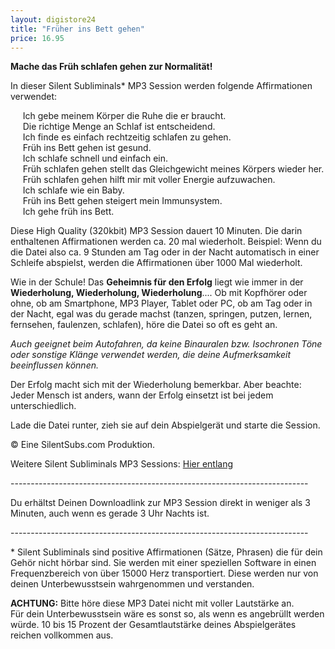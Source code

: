 ```yaml
---
layout: digistore24
title: "Früher ins Bett gehen"
price: 16.95
---
```

<p><strong>Mache das Fr&#xFC;h schlafen gehen zur Normalit&#xE4;t!</strong></p>
<p>In dieser Silent Subliminals* MP3 Session werden folgende Affirmationen verwendet:</p>
<p>&#xA0;&#xA0;&#xA0;&#xA0; Ich gebe meinem K&#xF6;rper die Ruhe die er braucht.<br>&#xA0;&#xA0;&#xA0;&#xA0; Die richtige Menge an Schlaf ist entscheidend.<br>&#xA0;&#xA0;&#xA0;&#xA0; Ich finde es einfach rechtzeitig schlafen zu gehen.<br>&#xA0;&#xA0;&#xA0;&#xA0; Fr&#xFC;h ins Bett gehen ist gesund.<br>&#xA0;&#xA0;&#xA0;&#xA0; Ich schlafe schnell und einfach ein.<br>&#xA0;&#xA0;&#xA0;&#xA0; Fr&#xFC;h schlafen gehen stellt das Gleichgewicht meines K&#xF6;rpers wieder her.<br>&#xA0;&#xA0;&#xA0;&#xA0; Fr&#xFC;h schlafen gehen hilft mir mit voller Energie aufzuwachen.<br>&#xA0;&#xA0;&#xA0;&#xA0; Ich schlafe wie ein Baby.<br>&#xA0;&#xA0;&#xA0;&#xA0; Fr&#xFC;h ins Bett gehen steigert mein Immunsystem.<br>&#xA0;&#xA0;&#xA0;&#xA0; Ich gehe fr&#xFC;h ins Bett.</p>
<p>Diese High Quality (320kbit) MP3 Session dauert 10 Minuten. Die darin enthaltenen Affirmationen werden ca. 20 mal wiederholt. Beispiel: Wenn du die Datei also ca. 9 Stunden am Tag oder in der Nacht automatisch in einer Schleife abspielst, werden die Affirmationen &#xFC;ber 1000 Mal wiederholt.</p>
<p>Wie in der Schule! Das <strong>Geheimnis f&#xFC;r den Erfolg</strong> liegt wie immer in der <strong>Wiederholung, Wiederholung, Wiederholung</strong>.... Ob mit Kopfh&#xF6;rer oder ohne, ob am Smartphone, MP3 Player, Tablet oder PC, ob am Tag oder in der Nacht, egal was du gerade machst (tanzen, springen, putzen, lernen, fernsehen, faulenzen, schlafen), h&#xF6;re die Datei so oft es geht an.</p>
<p><em>Auch geeignet beim Autofahren, da keine Binauralen bzw. Isochronen T&#xF6;ne oder sonstige Kl&#xE4;nge verwendet werden, die deine Aufmerksamkeit beeinflussen k&#xF6;nnen.</em></p>
<p>Der Erfolg macht sich mit der Wiederholung bemerkbar. Aber beachte: Jeder Mensch ist anders, wann der Erfolg einsetzt ist bei jedem unterschiedlich.</p>
<p>Lade die Datei runter, zieh sie auf dein Abspielger&#xE4;t und starte die Session.</p>
<p>&#xA9; Eine SilentSubs.com Produktion.</p>
<p>Weitere Silent Subliminals MP3 Sessions: <a href="http://silentsubs.com" target="_blank">Hier entlang</a></p>
<p>--------------------------------------------------------------------------</p>
<p>Du erh&#xE4;ltst Deinen Downloadlink zur MP3 Session direkt in weniger als 3 Minuten, auch wenn es gerade 3 Uhr Nachts ist.</p>
<p>--------------------------------------------------------------------------</p>
<p>* Silent Subliminals sind positive Affirmationen (S&#xE4;tze, Phrasen) die f&#xFC;r dein Geh&#xF6;r nicht h&#xF6;rbar sind. Sie werden mit einer speziellen Software in einen Frequenzbereich von &#xFC;ber 15000 Herz transportiert. Diese werden nur von deinen Unterbewusstsein wahrgenommen und verstanden.</p>
<p><strong>ACHTUNG:</strong> Bitte h&#xF6;re diese MP3 Datei nicht mit voller Lautst&#xE4;rke an. <br>F&#xFC;r dein Unterbewusstsein w&#xE4;re es sonst so, als wenn es angebr&#xFC;llt werden w&#xFC;rde. 10 bis 15 Prozent der Gesamtlautst&#xE4;rke deines Abspielger&#xE4;tes reichen vollkommen aus.&#xA0;</p>